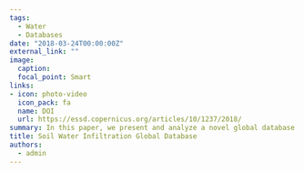 ```yaml
---
tags:
  - Water
  - Databases
date: "2018-03-24T00:00:00Z"
external_link: ""
image:
  caption: 
  focal_point: Smart
links:
- icon: photo-video
  icon_pack: fa
  name: DOI
  url: https://essd.copernicus.org/articles/10/1237/2018/
summary: In this paper, we present and analyze a novel global database of soil infiltration measurements, the Soil Water Infiltration Global (SWIG) database. In total, 5023 infiltration curves were collected across all continents in the SWIG database. These data were either provided and quality checked by the scientists who performed the experiments or they were digitized from published articles. 
title: Soil Water Infiltration Global Database
authors: 
  - admin
---
```


